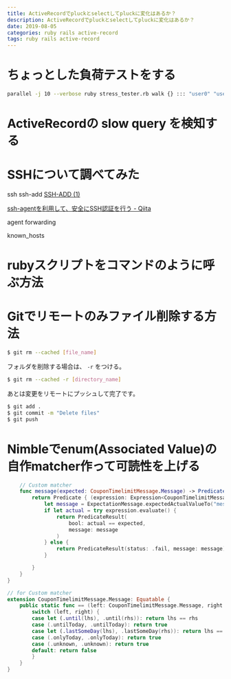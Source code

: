 ```yaml
---
title: ActiveRecordでpluckとselectしてpluckに変化はあるか？
description: ActiveRecordでpluckとselectしてpluckに変化はあるか？
date: 2019-08-05
categories: ruby rails active-record
tags: ruby rails active-record
---
```


# ちょっとした負荷テストをする

```sh
parallel -j 10 --verbose ruby stress_tester.rb walk {} ::: "user0" "user1" "user2" "user3" "user4" "user5" "user6" "user7" "user8" "user9"
```

# ActiveRecordの slow query を検知する

# SSHについて調べてみた

ssh
ssh-add
[SSH-ADD (1)](https://euske.github.io/openssh-jman/ssh-add.html)


[ssh-agentを利用して、安全にSSH認証を行う - Qiita](https://qiita.com/naoki_mochizuki/items/93ee2643a4c6ab0a20f5)

agent forwarding


known_hosts


# rubyスクリプトをコマンドのように呼ぶ方法

# Gitでリモートのみファイル削除する方法

```sh
$ git rm --cached [file_name]
```

フォルダを削除する場合は、 `-r` をつける。

```sh
$ git rm --cached -r [directory_name]
```

あとは変更をリモートにプッシュして完了です。

```sh
$ git add .
$ git commit -m "Delete files"
$ git push
```

# Nimbleでenum(Associated Value)の自作matcher作って可読性を上げる

```swift
    // Custom matcher
    func message(expected: CouponTimelimitMessage.Message) -> Predicate<CouponTimelimitMessage.Message> {
        return Predicate { (expression: Expression<CouponTimelimitMessage.Message>) throws -> PredicateResult in
            let message = ExpectationMessage.expectedActualValueTo("message \(expected)")
            if let actual = try expression.evaluate() {
                return PredicateResult(
                    bool: actual == expected,
                    message: message
                )
            } else {
                return PredicateResult(status: .fail, message: message)
            }

        }
    }
}

// for Custom matcher
extension CouponTimelimitMessage.Message: Equatable {
    public static func == (left: CouponTimelimitMessage.Message, right: CouponTimelimitMessage.Message) -> Bool {
        switch (left, right) {
        case let (.until(lhs), .until(rhs)): return lhs == rhs
        case (.untilToday, .untilToday): return true
        case let (.lastSomeDay(lhs), .lastSomeDay(rhs)): return lhs == rhs
        case (.onlyToday, .onlyToday): return true
        case (.unknown, .unknown): return true
        default: return false
        }
    }
}
```
